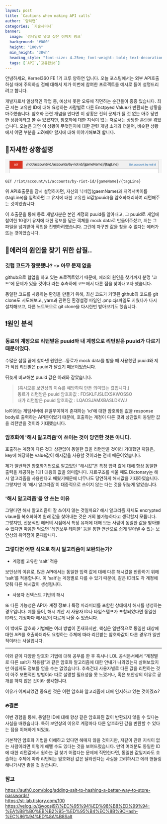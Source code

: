 ```yaml
---
layout: post  
title: `Cautions when making API calls`
author: `양하연`
categories: `기술세미나`
banner:
  image: `썸네일로 넣고 싶은 이미지 링크`
  background: "#000"
  height: "100vh"
  min_height: "38vh"
  heading_style: "font-size: 4.25em; font-weight: bold; text-decoration: underline"
  tags: [`API`,`고유한id`]
---
```


안녕하세요, Kernel360 FE 1기 크루 양하연 입니다. 오늘 포스팅에서는 외부 API호출하실 때에 주의하실 점에 대해서 제가 이번에 참여한 프로젝트를 예시로 들어 설명드리려고 합니다.

개발자로서 일상적인 작업 중, 예상치 못한 오류에 직면하는 순간들이 종종 있습니다. 최근 저는 고유한 ID에 대해 요청하는 사람별로 다른
Enctpyed Value가 반환되는 상황을 마주했습니다. 암호화 관련 개념을 안다면 이 상황은 전혀 문제가 될 것 없는 아주 당연한 상황이라고 볼 수 있겠지만, 암호화에 대한 지식이 없는 저로서는 상당한 혼란을 겪었습니다. 오늘은 과연 이 상황이 무엇인지에 대한 관련 개념 소개과 더불어, 비슷한 상황에서 어떤 부분을 고려해야 할지에 대해 이야기해보려 합니다.

## 📣자세한 상황설명

![alt text](image.png)

`GET /riot/account/v1/accounts/by-riot-id/{gameName}/{tagLine}`

위 API호출문을 잠시 설명하자면, 자신의 닉네임(gaemName)과 지역서버이름(tagLine)을 입력하면 그 유저에 대한 고유한 id값(puuid)을 암호화처리하여 리턴해주는 것이었습니다.

이 호출문을 통해 동료 개발자분은 본인 계정의 puuid를 알아내고, 그 puuid로 게임에 참여한 10경기 유저에 대한 정보를 담은 객체를 mock data로 만들어주셨고, 저는 그 파일을 넘겨받아 작업을 진행하려했습니다.
그런데 자꾸만 값을 찾을 수 없다는 에러가 뜨는 것이었습니다.

## 🤔에러의 원인을 찾기 위한 삽질..

### 깃헙 코드가 잘못됐나? -> 아무 문제 없음

github으로 협업을 하고 있는 프로젝트였기 때문에,
에러의 원인을 찾기까지 분명 '코드'에 문제가 있을 것이다 라는 추측하에 코드에서 다른 점을 찾아내고자 했습니다.

동일한 코드를 사용하는 환경을 만들기 위해,
최신 코드가 커밋된 github의 코드를 git clone도 시도해보고, yarn과 관련된 환경설정 파일인 .pnp.cjs파일도 지웠다가 다시 설치해보고, 다른 노트북으로 git clone을 다시한번 받아보기도 했습니다.

## ❗️원인 분석

### 동료의 계정으로 리턴받은 puuid와 내 계정으로 리턴받은 puuid가 다르기 때문이었다.

수많은 삽질 끝에 찾아낸 원인은...동료가 mock data를 받을 때 사용했던 puuid와 제가 직접 리턴받은 puuid가 달랐기 때문이었습니다.

뒤늦게 비교해본 puuid 값은 아래와 같았습니다.<br/>

> (혹시모를 보안상의 이슈를 예방하여 만든 의미없는 값입니다.) <br/>
> 동료가 리턴받은 puuid 암호화값 : FDSKLFJSLEXSKWOSSO <br/>
> 내가 리턴받은 puuid 암호화값 : LQAOSJAMXBASLDKWJ <br/>

lol이라는 게임서버에 유일무이하게 존재하는 'id'에 대한 암호화된 값을 response body로 출력하는 API문이었기 떄문에, 호출하는 계정이 다른 것과 상관없이 동일한 값을 리턴받을 것이라 기대했습니다.

### 암호화에 '해시 알고리즘'이 쓰이는 것이 당연한 것은 아니다.

호출하는 계정이 다른 것과 상관없이 동일한 값을 리턴받을 것이라 기대했던 까닭은, key에 해당하는 value값이 해시값을 사용할 것이라는 전제 때문이었습니다.

제가 일반적인 암호화기법으로 알고있던 “해시값”은 특정 입력 값에 대해 항상 동일한 출력을 제공하는 1대1 대응의 값을 의미합니다. 자료구조를 배울 때도 Dictonary는 해시 알고리즘을 사용한다고 배웠기때문에 너무나도 당연하게 해시값을 기대하였습니다. 그렇지만 이 '해시 알고리즘'이 대중적으로 쓰이지 않는 다는 것을 뒤늦게 알았습니다.

### '해시 알고리즘'을 안 쓰는 이유

그렇다면 해시 알고리즘이 잘 쓰이지 않는 것일까요? 해시 알고리즘 자체도 encrypted vlaue를 복호화하여 원래 값을 찾아내는 것은 거의 불가능하다고 생각할지 모릅니다. 그렇지만,
전문적인 해커의 시점에서 특정 유저에 대해 모든 사람이 동일한 값을 받아볼 수 있다면 마음만 먹으면 '레인보우 테이블' 등을 통한 연산으로 쉽게 알아낼 수 있는 보안상의 취약점이 존재합니다.

### 그렇다면 어떤 식으로 해시 알고리즘이 보완되는가?

- 계정별 고유한 ‘salt’ 적용

보안상의 이유로, 많은 API에서는 동일한 입력 값에 대해 다른 해시값을 반환하기 위해 ‘salt’를 적용합니다. 이 ‘salt’는 계정별로 다를 수 있기 때문에, 같은 ID라도 각 계정에 맞춰 다른 해시값이 생성됩니다.

- 사용자 컨텍스트 기반의 해시

또 다른 가능성은 API가 계정 정보나 특정 파라미터를 포함한 상태에서 해시를 생성하는 경우입니다. 예를 들어, 해시 계산 시 사용자 ID나 타임스탬프가 포함되었다면 동일한 ID라도 계정마다 해시값이 다르게 나올 수 있습니다.

이 밖에도 암호화 기법에는 여러 방법이 존재하지만, 핵심은 일반적으로 동일한 대상에 대한 API를 호출하더라도 요청하는 주체에 따라 리턴받는 암호화값이 다른 경우가 일반적이라는 사실입니다.

---

이와 같이 다양한 암호화 기법에 대해 공부를 한 후 혹시나 LOL 공식문서에서 “계정별로 다른 salt가 적용됨”과 같은 암호화 알고리즘에 대한 안내가 나와있는지 살펴보았지만 아쉽게도 정보를 얻을 수는 없었습니다. 추측건대 사용자별로 다른 값을 리턴하는 것이 아주 보편적인 방법이라 따로 설명할 필요성을 못 느꼈거나, 혹은 보안상의 이유로 공개를 하지 않은 것이라 생각합니다.

이유가 어찌되었건 중요한 것은 이런 암호화 알고리즘에 대해 인지하고 있는 것이겠죠?

### 🔥결론

이번 경험을 통해, 동일한 ID에 대해 항상 같은 암호화된 값이 반환되지 않을 수 있다는 사실을 배웠습니다. 특히 보안상의 이유로 계정마다 다른 암호화된 값을 반환할 수 있다는 점을 이해하게 되었죠.

기본적인 암호화 기법을 이해하고 있다면 헤매지 않을 것이지만, 저같이 관련 지식이 없는 사람이라면 이렇게 해맬 수도 있다는 것을 보여드렸습니다.
만약 여러분도 동일한 ID에 대한 리턴값에서 원하는 걸 찾기 어렵다는 문제에 직면한다면, 동일한 값일지라도 호출하는 주체에 따라 리턴되는 암호화된 값은 달라진다는 사실을 고려하시고 에러 핸들링 해나가시면 좋을 것 같습니다.

### 참고

https://auth0.com/blog/adding-salt-to-hashing-a-better-way-to-store-passwords/ </br>
https://st-lab.tistory.com/100 <br/>
https://velog.io/@yoosj97/%EC%95%94%ED%98%B8%ED%99%94-%EA%B8%B0%EB%B2%95-%ED%95%B4%EC%8B%9CHash-%EC%86%94%ED%8A%B8Salt
